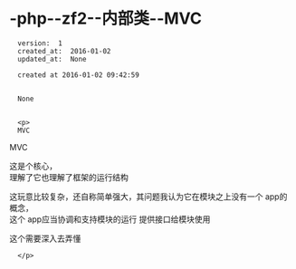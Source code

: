
  # -php--zf2--内部类--MVC

      version:  1
      created_at:  2016-01-02
      updated_at:  None

      created at 2016-01-02 09:42:59 


      None


      <p>
      MVC

MVC


 
这是个核心，  
理解了它也理解了框架的运行结构 
   
这玩意比较复杂，还自称简单强大，其问题我认为它在模块之上没有一个 app的概念，  
这个 app应当协调和支持模块的运行 
提供接口给模块使用 
   
这个需要深入去弄懂


      </p>

  